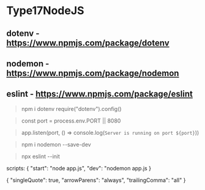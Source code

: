 # Type17NodeJS

## dotenv - https://www.npmjs.com/package/dotenv
## nodemon - https://www.npmjs.com/package/nodemon
## eslint - https://www.npmjs.com/package/eslint

> npm i dotenv
 > require("dotenv").config()

 > const port = process.env.PORT || 8080
 
 > app.listen(port, () => console.log(`Server is running on port ${port}`))

> npm i nodemon --save-dev

> npx eslint --init


 scripts: {
"start": "node app.js",
"dev": "nodemon app.js
}

{
"singleQuote": true,
"arrowParens": "always",
"trailingComma": "all"
}
